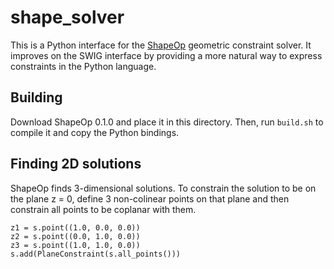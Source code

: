 # shape_solver

This is a Python interface for the [ShapeOp](http://shapeop.org/) geometric
constraint solver. It improves on the SWIG interface by providing a more
natural way to express constraints in the Python language.

## Building

Download ShapeOp 0.1.0 and place it in this directory. Then, run `build.sh` to
compile it and copy the Python bindings.

## Finding 2D solutions

ShapeOp finds 3-dimensional solutions. To constrain the solution to be on the
plane z = 0, define 3 non-colinear points on that plane and then constrain all
points to be coplanar with them.

    z1 = s.point((1.0, 0.0, 0.0))
    z2 = s.point((0.0, 1.0, 0.0))
    z3 = s.point((1.0, 1.0, 0.0))
    s.add(PlaneConstraint(s.all_points()))
